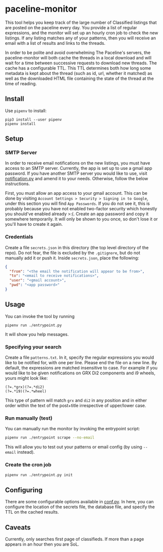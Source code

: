 # paceline-monitor

This tool helps you keep track of the large number of Classified listings that are posted on the
paceline every day. You provide a list of regular expressions, and the monitor will set up an
hourly cron job to check the new listings. If any listing matches any of your patterns, then
you will receive an email with a list of results and links to the threads.

In order to be polite and avoid overwhelming The Paceline's servers, the paceline-monitor will both
cache the threads in a local download and will wait for a time between successive requests to
download new threads.  The cache has a configurable TTL.  This TTL determines both how long some
metadata is kept about the thread (such as id, url, whether it matched) as well as the downloaded 
HTML file containing the state of the thread at the time of reading.  

## Install

Use `pipenv` to install: 
```shell
pip3 install --user pipenv
pipenv install 
```

## Setup

### SMTP Server

In order to receive email notifications on the new listings, you must have access to an SMTP
server. Currently, the app is set up to use a gmail app password. If you have another SMTP server
you would like to use, visit [notification.py](pacelinemonitor/notification.py) and amend it to
your needs. Otherwise, follow the below instructions.

First, you must allow an app access to your gmail account. This can be done by visiting
`Account Settings > Security > Signing in to Google`, under this section you will find
`App Passwords`. If you do not see it, this is probably because you have not enabled two-factor
security which honestly you should've enabled already >:(. Create an app password and copy it
somewhere temporarily. It will only be shown to you once, so don't lose it or you'll have to
create it again.

### Credentials

Create a file `secrets.json` in this directory (the top level directory of the repo). Do not fear,
the file is excluded by the `.gitignore`, but do not manually add it or push it. Inside
`secrets.json`, place the following:

```json
{
  "from": "<the email the notification will appear to be from>",
  "to": "<email to receive notifications>",
  "user": "<gmail account>",
  "pwd": "<app password>"
}
```

## Usage

You can invoke the tool by running 
```shell
pipenv run ./entrypoint.py
```
It will show you help messages.

### Specifying your search
Create a file `patterns.txt`. In it, specify the regular expressions you would like to be notified
for, with one per line. Please end the file on a new line. By default, the expressions are
matched insensitive to case. For example if you would like to be given notifications on GRX Di2 
components and i9 wheels, yours might look like:
```
(?=.*grx)(?=.*di2)
(?=.*i9)(?=.*wheel)

```
This type of pattern will match `grx` and `di2` in any position and in either order within the 
text of the post+title irrespective of upper/lower case. 

### Run manually (test)

You can manually run the monitor by invoking the entrypoint script:
```bash
pipenv run ./entrypoint scrape --no-email
```
This will allow you to test out your patterns or email config (by using `--email` instead).

### Create the cron job

```bash
pipenv run ./entrypoint.py init
```

## Configuring

There are some configurable options available in [conf.py](pacelinemonitor/conf.py).  In here, you
can configure the location of the secrets file, the database file, and specify the TTL on the 
cached results.

## Caveats

Currently, only searches first page of classifieds.  If more than a page appears in an hour then 
you are SoL.
